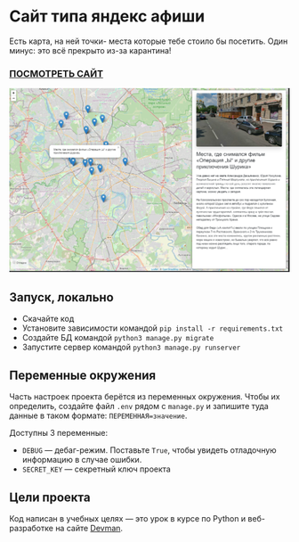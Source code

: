 # Сайт типа яндекс афиши

Есть карта, на ней точки- места которые тебе стоило бы посетить. Один минус: это всё прекрыто из-за карантина!
### [ПОСМОТРЕТЬ САЙТ](https://killthebee.github.io/mini_flibusta_part2/pages/index1.html)
![Куда пойти](scr/scr.png)

## Запуск, локально

- Скачайте код
- Установите зависимости командой `pip install -r requirements.txt`
- Создайте БД командой `python3 manage.py migrate`
- Запустите сервер командой `python3 manage.py runserver`

## Переменные окружения

Часть настроек проекта берётся из переменных окружения. Чтобы их определить, создайте файл `.env` рядом с `manage.py` и запишите туда данные в таком формате: `ПЕРЕМЕННАЯ=значение`.

Доступны 3 переменные:
- `DEBUG` — дебаг-режим. Поставьте `True`, чтобы увидеть отладочную информацию в случае ошибки.
- `SECRET_KEY` — секретный ключ проекта

## Цели проекта

Код написан в учебных целях — это урок в курсе по Python и веб-разработке на сайте [Devman](https://dvmn.org).
